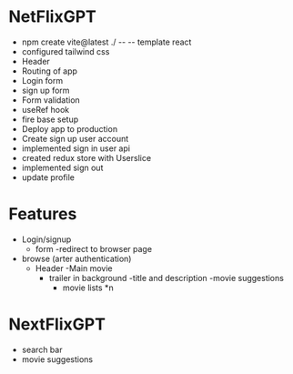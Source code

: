 # NetFlixGPT

- npm create vite@latest ./ -- -- template react
- configured tailwind css
- Header
- Routing of app
- Login form
- sign up form
- Form validation 
- useRef hook
- fire base setup 
- Deploy app to production 
- Create sign up user account 
- implemented sign in user api 
- created redux store  with Userslice
- implemented sign out 
- update profile 

# Features

- Login/signup
   - form
   -redirect to browser page
- browse (arter authentication)  
    - Header
    -Main movie
      - trailer in background 
      -title and description 
      -movie suggestions
         - movie lists *n

# NextFlixGPT
  - search bar 
  - movie suggestions         